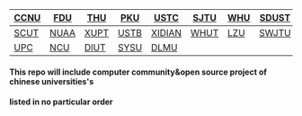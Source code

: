 |[CCNU](https://github.com/Muxi-Studio)|[FDU](https://github.com/fudan)|[THU](https://github.com/tuna/)|[PKU](https://github.com/pku-osa)|[USTC](https://lug.ustc.edu.cn/wiki/start)|[SJTU](https://github.com/sjtug)|[WHU](http://www.whuw3c.com/)|[SDUST](http://www.jingyunet.com/index.html)|[BUPT](https://github.com/bupt)|[SWU](http://linux.swu.edu.cnt)|[SCU](https://www.scuisdc.org/intro)|[UESTC](https://github.com/uestcer)|
| ------ | ------ | ------ |------ |------ |------ |------ |------ |------ |------ |------ |------ |
|[SCUT](https://github.com/scut-githuber)|[NUAA](https://github.com/NUAA-Open-Source)|[XUPT](https://github.com/xiyou-linuxer)|[USTB](https://github.com/ustb)|[XIDIAN](https://github.com/xdlinux)|[WHUT](http://121.40.75.65/about.html)|[LZU](https://github.com/lzuoss)|[SWJTU](https://github.com/SWJTUopensource)|[SHU](https://github.com/shuosc)|[NJNU](https://github.com/njnu)|[CUG](https://github.com/PointStoneTeam)|[YNU](https://github.com/ynu)|
|[UPC](https://github.com/upclinux)|[NCU](https://github.com/ncuopen)|[DlUT](https://github.com/CIPPUS-SSS)|[SYSU](https://github.com/argolab)|[DLMU](https://github.com/Dalian-Maritime-University)|


 #### This repo will include computer community&open source project of chinese universities's
 #### listed in no particular order
